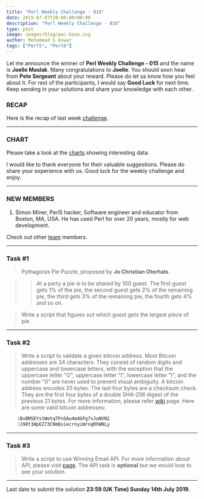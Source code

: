 ```yaml
---
title: "Perl Weekly Challenge - 016"
date: 2019-07-07T20:00:00+00:00
description: "Perl Weekly Challenge - 016"
type: post
image: images/blog/pwc-base.svg
author: Mohammad S Anwar
tags: ["Perl5", "Perl6"]
---
```

Let me announce the winner of **Perl Weekly Challenge - 015** and the name is **Joelle Maslak**. Many congratulations to **Joelle**. You should soon hear from **Pete Sergeant** about your reward. Please do let us know how you feel about it. For rest of the participants, I would say **Good Luck** for next time. Keep sending in your solutions and share your knowledge with each other.

### RECAP

Here is the recap of last week [challenge](/blog/recap-challenge-015).

***

### CHART

Please take a look at the [charts](/chart) showing interesting data.

I would like to thank everyone for their valuable suggestions. Please do share your experience with us.
Good luck for the weekly challenge and enjoy.

***

### NEW MEMBERS

1) Simon Miner, Perl5 hacker, Software engineer and educator from Boston, MA, USA. He has used Perl for over 20 years, mostly for web development.

Check out other [team](/team) members.

***

### Task #1

> Pythagoras Pie Puzzle, proposed by **Jo Christian Oterhals**.

>> At a party a pie is to be shared by 100 guest. The first guest gets 1% of the pie, the second guest gets 2% of the remaining pie, the third gets 3% of the remaining pie, the fourth gets 4% and so on.

> Write a script that figures out which guest gets the largest piece of pie.

***

### Task #2

> Write a script to validate a given bitcoin address. Most Bitcoin addresses are 34 characters. They consist of random digits and uppercase and lowercase letters, with the exception that the uppercase letter "O", uppercase letter "I", lowercase letter "l", and the number "0" are never used to prevent visual ambiguity. A bitcoin address encodes 25 bytes. The last four bytes are a checksum check. They are the first four bytes of a double SHA-256 digest of the previous 21 bytes. For more information, please refer [wiki](https://en.bitcoin.it/wiki/Address) page. Here are some valid bitcoin addresses:

```perl
    1BvBMSEYstWetqTFn5Au4m4GFg7xJaNVN2
    3J98t1WpEZ73CNmQviecrnyiWrnqRhWNLy
```

***

### Task #3

> Write a script to use Winning Email API. For more information about API, please visit [page](https://winning.email/api/v1/docs). The API task is **optional** but we would love to see your solution.

***

Last date to submit the solution **23:59 (UK Time) Sunday 14th July 2019**.

